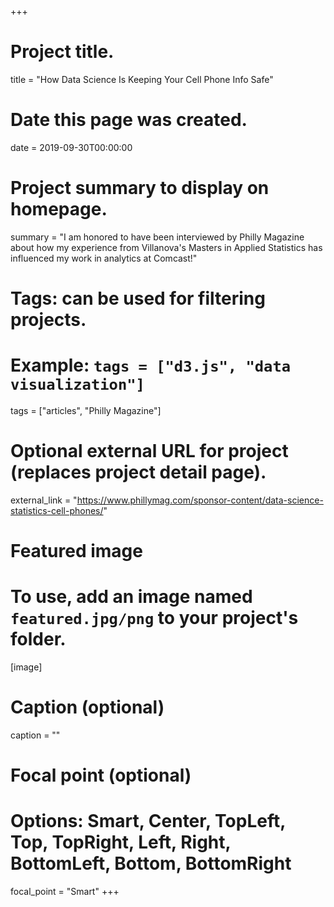 +++
# Project title.
title = "How Data Science Is Keeping Your Cell Phone Info Safe"

# Date this page was created.
date = 2019-09-30T00:00:00

# Project summary to display on homepage.
summary = "I am honored to have been interviewed by Philly Magazine about how my experience from Villanova's Masters in Applied Statistics has influenced my work in analytics at Comcast!"

# Tags: can be used for filtering projects.
# Example: `tags = ["d3.js", "data visualization"]`
tags = ["articles", "Philly Magazine"]

# Optional external URL for project (replaces project detail page).
external_link = "https://www.phillymag.com/sponsor-content/data-science-statistics-cell-phones/"

# Featured image
# To use, add an image named `featured.jpg/png` to your project's folder. 
[image]
  # Caption (optional)
  caption = ""

  # Focal point (optional)
  # Options: Smart, Center, TopLeft, Top, TopRight, Left, Right, BottomLeft, Bottom, BottomRight
  focal_point = "Smart"
+++
